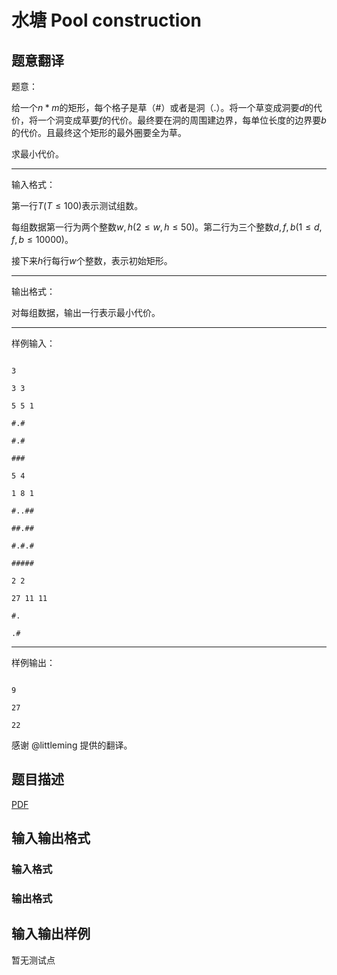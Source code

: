 # 水塘 Pool construction

## 题意翻译

题意：

给一个$n*m$的矩形，每个格子是草（#）或者是洞（.）。将一个草变成洞要$d$的代价，将一个洞变成草要$f$的代价。最终要在洞的周围建边界，每单位长度的边界要$b$的代价。且最终这个矩形的最外圈要全为草。

求最小代价。

------------

输入格式：

第一行$T(T \leq 100)$表示测试组数。

每组数据第一行为两个整数$w,h(2 \leq w,h \leq 50)$。第二行为三个整数$d,f,b(1 \leq d,f,b \leq 10000)$。

接下来$h$行每行$w$个整数，表示初始矩形。

------------

输出格式：

对每组数据，输出一行表示最小代价。

------------

样例输入：

```

3

3 3

5 5 1

#.#

#.#

###

5 4

1 8 1

#..##

##.##

#.#.#

#####

2 2

27 11 11

#.

.#

```

------------

样例输出：

```

9

27

22

```

感谢 @littleming 提供的翻译。

## 题目描述

[problemUrl]: https://uva.onlinejudge.org/index.php?option=com_onlinejudge&Itemid=8&category=448&page=show_problem&problem=4261

[PDF](https://uva.onlinejudge.org/external/15/p1515.pdf)

## 输入输出格式

### 输入格式

### 输出格式

## 输入输出样例

暂无测试点

